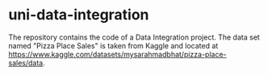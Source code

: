 # uni-data-integration
The repository contains the code of a Data Integration project. The data set named "Pizza Place Sales" is taken from Kaggle and located at https://www.kaggle.com/datasets/mysarahmadbhat/pizza-place-sales/data.
